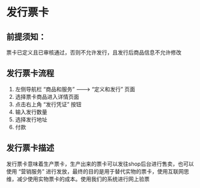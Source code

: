 # 发行票卡

## 前提须知：

票卡已定义且已审核通过，否则不允许发行，且发行后商品信息不允许修改

## 发行票卡流程

1. 左侧导航栏 “商品和服务” ---&gt; “定义和发行” 页面
2. 选择票卡商品进入详情页面
3. 点击右上角 “发行凭证” 按钮
4. 输入发行数量
5. 选择发行地址
6. 付款

## 发行票卡描述

发行票卡意味着生产票卡，生产出来的票卡可以发往shop后台进行售卖，也可以使用 “营销服务” 进行发放，最终的目的是用于替代实物的票卡，使用互联网思维，减少使用实物票卡的成本。使用我们的系统进行网上验票

